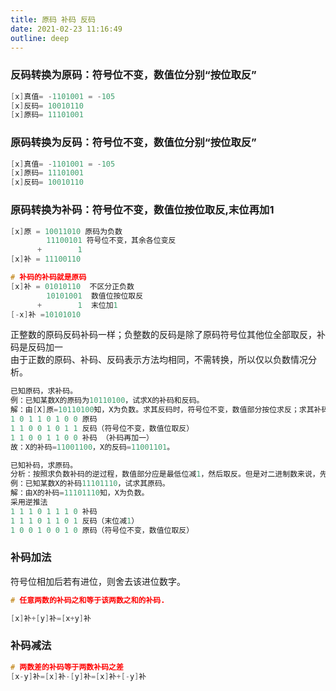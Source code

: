 ```yaml
---
title: 原码 补码 反码
date: 2021-02-23 11:16:49  
outline: deep
---
```



### 反码转换为原码：符号位不变，数值位分别“按位取反”

```c
[x]真值= -1101001 = -105
[x]反码= 10010110
[x]原码= 11101001
```

### 原码转换为反码：符号位不变，数值位分别“按位取反”

```c
[x]真值= -1101001 = -105
[x]原码= 11101001
[x]反码= 10010110
```

### 原码转换为补码：符号位不变，数值位按位取反,末位再加1  

```c
[x]原 = 10011010 原码为负数
        11100101 符号位不变，其余各位变反
      +        1 
[x]补 = 11100110
```

```c
# 补码的补码就是原码
[x]补 = 01010110  不区分正负数
        10101001  数值位按位取反
      +        1  末位加1
[-x]补 =10101010      
```

正整数的原码反码补码一样；负整数的反码是除了原码符号位其他位全部取反，补码是反码加一  
由于正数的原码、补码、反码表示方法均相同，不需转换，所以仅以负数情况分析。

``` c
已知原码，求补码。
例：已知某数X的原码为10110100，试求X的补码和反码。
解：由[X]原=10110100知，X为负数。求其反码时，符号位不变，数值部分按位求反；求其补码时，再在其反码的末位加1。
1 0 1 1 0 1 0 0 原码
1 1 0 0 1 0 1 1 反码（符号位不变，数值位取反）
1 1 0 0 1 1 0 0 补码 （补码再加一）
故：X的补码=11001100，X的反码=11001101。
```

```c
已知补码，求原码。
分析：按照求负数补码的逆过程，数值部分应是最低位减1，然后取反。但是对二进制数来说，先减1后取反和先取反后加1得到的结果是一样的，故仍可采用取反加1 有方法。
例：已知某数X的补码11101110，试求其原码。
解：由X的补码=11101110知，X为负数。
采用逆推法
1 1 1 0 1 1 1 0 补码
1 1 1 0 1 1 0 1 反码（末位减1）
1 0 0 1 0 0 1 0 原码（符号位不变，数值位取反）
```

### 补码加法

符号位相加后若有进位，则舍去该进位数字。

```c
# 任意两数的补码之和等于该两数之和的补码.

[x]补+[y]补=[x+y]补
```


### 补码减法

```c
# 两数差的补码等于两数补码之差
[x-y]补=[x]补-[y]补=[x]补+[-y]补
```